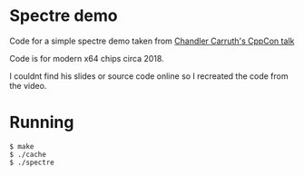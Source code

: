 # Spectre demo

Code for a simple spectre demo taken from [Chandler Carruth's CppCon talk](https://www.youtube.com/watch?v=_f7O3IfIR2k)

Code is for modern x64 chips circa 2018. 

I couldnt find his slides or source code online so I recreated the code from
the video.

# Running

```
$ make
$ ./cache
$ ./spectre
```

